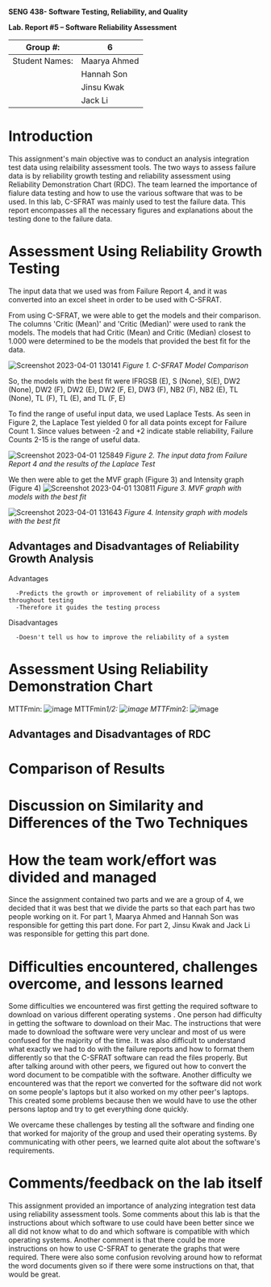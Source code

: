 **SENG 438- Software Testing, Reliability, and Quality**

**Lab. Report \#5 – Software Reliability Assessment**

| Group \#:       | 6  |
|-----------------|---|
| Student Names:  | Maarya Ahmed  |
|                 | Hannah Son  |
|                 | Jinsu Kwak  |
|                 | Jack Li  |

# Introduction

This assignment's main objective was to conduct an analysis integration test data using relaibility assessment tools. The two ways to assess failure data is by reliability growth testing and reliability assessment using Reliability Demonstration Chart (RDC). The team learned the importance of fialure data testing and how to use the various software that was to be used. In this lab, C-SFRAT was mainly used to test the failure data. This report encompasses all the necessary figures and explanations about the testing done to the failure data. 

# Assessment Using Reliability Growth Testing 

The input data that we used was from Failure Report 4, and it was converted into an excel sheet in order to be used with C-SFRAT.

From using C-SFRAT, we were able to get the models and their comparison. The columns 'Critic (Mean)' and 'Critic (Median)' were used to rank the models. The models that had Critic (Mean) and Critic (Median) closest to 1.000 were determined to be the models that provided the best fit for the data.

![Screenshot 2023-04-01 130141](https://user-images.githubusercontent.com/77519521/229309483-faf6aeda-40d4-40f7-b0bd-08da877a04eb.jpg)
*Figure 1. C-SFRAT Model Comparison*

So, the models with the best fit were IFRGSB (E), S (None), S(E), DW2 (None), DW2 (F), DW2 (E), DW2 (F, E), DW3 (F), NB2 (F), NB2 (E), TL (None), TL (F), TL (E), and TL (F, E)

To find the range of useful input data, we used Laplace Tests. As seen in Figure 2, the Laplace Test yielded 0 for all data points except for Failure Count 1. Since values between -2 and +2 indicate stable reliability, Failure Counts 2-15 is the range of useful data.

![Screenshot 2023-04-01 125849](https://user-images.githubusercontent.com/77519521/229309374-7a761e3d-bf0f-4251-9e6d-5b5f4ca89ff2.jpg)
*Figure 2. The input data from Failure Report 4 and the results of the Laplace Test*

We then were able to get the MVF graph (Figure 3) and Intensity graph (Figure 4)
![Screenshot 2023-04-01 130811](https://user-images.githubusercontent.com/77519521/229309698-e44513aa-96b7-4ebb-8897-bdfff780d2f6.jpg)
*Figure 3. MVF graph with models with the best fit*

![Screenshot 2023-04-01 131643](https://user-images.githubusercontent.com/77519521/229310049-0d37267c-7f1f-4bdc-96e2-d8b62f84e578.jpg)
*Figure 4. Intensity graph with models with the best fit*

## Advantages and Disadvantages of Reliability Growth Analysis

Advantages

      -Predicts the growth or improvement of reliability of a system throughout testing
      -Therefore it guides the testing process
          

Disadvantages

      -Doesn't tell us how to improve the reliability of a system

# Assessment Using Reliability Demonstration Chart 
MTTFmin:
![image](https://user-images.githubusercontent.com/81532489/230513092-379abdcd-21d0-4ff4-9679-35c81e7a85c6.png)
MTTFmin*1/2:
![image](https://user-images.githubusercontent.com/81532489/230513209-06a0af81-692d-4882-a72a-e64c61cefd1c.png)
MTTFmin*2:
![image](https://user-images.githubusercontent.com/81532489/230513410-19e3cabf-4b32-4ff3-9759-84454030908c.png)

## Advantages and Disadvantages of RDC

# Comparison of Results

# Discussion on Similarity and Differences of the Two Techniques

# How the team work/effort was divided and managed

Since the assignment contained two parts and we are a group of 4, we decided that it was best that we divide the parts so that each part has two people working on it. For part 1, Maarya Ahmed and Hannah Son was responsible for getting this part done. For part 2, Jinsu Kwak and Jack Li was responsible for getting this part done. 

# Difficulties encountered, challenges overcome, and lessons learned

Some difficulties we encountered was first getting the required software to download on various different operating systems . One person had difficulty in getting the software to download on their Mac. The instructions that were made to download the software were very unclear and most of us were confused for the majority of the time. It was also difficult to understand what exactly we had to do with the failure reports and how to format them differently so that the C-SFRAT software can read the files properly. But after talking around with other peers, we figured out how to convert the word document to be compatible with the software. Another difficulty we encountered was that the report we converted for the software did not work on some people's laptops but it also worked on my other peer's laptops. This created some problems because then we would have to use the other persons laptop and try to get everything done quickly. 

We overcame these challenges by testing all the software and finding one that worked for majority of the group and used their operating systems. By communicating with other peers, we learned quite alot about the software's requirements.


# Comments/feedback on the lab itself

This assignment provided an importance of analyzing integration test data using reliability assessment tools. Some comments about this lab is that the instructions about which software to use could have been better since we all did not know what to do and which software is compatible with which operating systems. Another comment is that there could be more instructions on how to use C-SFRAT to generate the graphs that were required. There were also some confusion revolving around how to reformat the word documents given so if there were some instructions on that, that would be great. 
